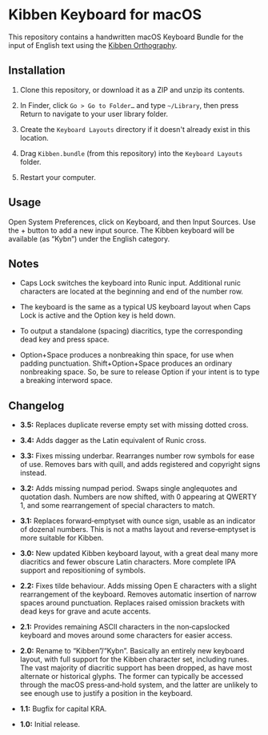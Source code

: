 # Kibben Keyboard for macOS

This repository contains a handwritten macOS Keyboard Bundle for the input of English text using the [Kibben Orthography](https://go.KIBI.family/Documents/kibben.xhtml).

## Installation

01. Clone this repository, or download it as a ZIP and unzip its contents.

02. In Finder, click `Go > Go to Folder…` and type `~/Library`, then press Return to navigate to your user library folder.

03. Create the `Keyboard Layouts` directory if it doesn't already exist in this location.

04. Drag `Kibben.bundle` (from this repository) into the `Keyboard Layouts` folder.

05. Restart your computer.

## Usage

Open System Preferences, click on Keyboard, and then Input Sources.
Use the + button to add a new input source.
The Kibben keyboard will be available (as “Kybn”) under the English category.

## Notes

+ Caps Lock switches the keyboard into Runic input.
Additional runic characters are located at the beginning and end of the number row.

+ The keyboard is the same as a typical US keyboard layout when Caps Lock is active and the Option key is held down.

+ To output a standalone (spacing) diacritics, type the corresponding dead key and press space.

+ Option+Space produces a nonbreaking thin space, for use when padding punctuation.
Shift+Option+Space produces an ordinary nonbreaking space.
So, be sure to release Option if your intent is to type a breaking interword space.

## Changelog

+ **3.5:**
Replaces duplicate reverse empty set with missing dotted cross.

+ **3.4:**
Adds dagger as the Latin equivalent of Runic cross.

+ **3.3:**
Fixes missing underbar.
Rearranges number row symbols for ease of use.
Removes bars with quill, and adds registered and copyright signs instead.

+ **3.2:**
Adds missing numpad period.
Swaps single anglequotes and quotation dash.
Numbers are now shifted, with 0 appearing at QWERTY 1, and some rearrangement of special characters to match.

+ **3.1:**
Replaces forward‐emptyset with ounce sign, usable as an indicator of dozenal numbers.
This is not a maths layout and reverse‐emptyset is more suitable for Kibben.

+ **3.0:**
New updated Kibben keyboard layout, with a great deal many more diacritics and fewer obscure Latin characters.
More complete IPA support and repositioning of symbols.

+ **2.2:**
Fixes tilde behaviour.
Adds missing Open E characters with a slight rearrangement of the keyboard.
Removes automatic insertion of narrow spaces around punctuation.
Replaces raised omission brackets with dead keys for grave and acute accents.

+ **2.1:**
Provides remaining ASCII characters in the non‐capslocked keyboard and moves around some characters for easier access.

+ **2.0:**
Rename to “Kibben”/“Kybn”.
Basically an entirely new keyboard layout, with full support for the Kibben character set, including runes.
The vast majority of diacritic support has been dropped, as have most alternate or historical glyphs.
The former can typically be accessed through the macOS press‐and‐hold system, and the latter are unlikely to see enough use to justify a position in the keyboard.

+ **1.1:**
Bugfix for capital KRA.

+ **1.0:**
Initial release.
